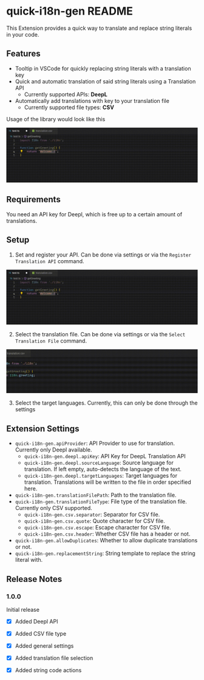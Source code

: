 # quick-i18n-gen README

This Extension provides a quick way to translate and replace string literals in your code.

## Features

- Tooltip in VSCode for quickly replacing string literals with a translation key
- Quick and automatic translation of said string literals using a Translation API
    - Currently supported APIs: **DeepL**
- Automatically add translations with key to your translation file
    - Currently supported file types: **CSV**

Usage of the library would look like this

![How to use](https://github.com/lukaskurz/quick-i18n-vscode/blob/main/images/quick_i18n_demo.gif)

## Requirements

You need an API key for Deepl, which is free up to a certain amount of translations.

## Setup

1. Set and register your API. Can be done via settings or via the `Register Translation API` command.

![Register API](https://github.com/lukaskurz/quick-i18n-vscode/blob/main/images/quick_i18n_demo.gif)

2. Select the translation file. Can be done via settings or via the `Select Translation File` command.

![Select File](https://github.com/lukaskurz/quick-i18n-vscode/blob/main/images/quick_i18n_file.gif)

3. Select the target languages. Currently, this can only be done through the settings

## Extension Settings

* `quick-i18n-gen.apiProvider`: API Provider to use for translation. Currently only Deepl available.
    * `quick-i18n-gen.deepl.apiKey`: API Key for DeepL Translation API
    * `quick-i18n-gen.deepl.sourceLanguage`: Source language for translation. If left empty, auto-detects the language of the text.
    * `quick-i18n-gen.deepl.targetLanguages`: Target languages for translation. Translations will be written to the file in order specified here.
* `quick-i18n-gen.translationFilePath`: Path to the translation file.
* `quick-i18n-gen.translationFileType`: File type of the translation file. Currently only CSV supported.
    * `quick-i18n-gen.csv.separator`: Separator for CSV file.
    * `quick-i18n-gen.csv.quote`: Quote character for CSV file.
    * `quick-i18n-gen.csv.escape`: Escape character for CSV file.
    * `quick-i18n-gen.csv.header`: Whether CSV file has a header or not.
* `quick-i18n-gen.allowDuplicates`: Whether to allow duplicate translations or not.
* `quick-i18n-gen.replacementString`: String template to replace the string literal with.

## Release Notes

### 1.0.0

Initial release

- [x] Added Deepl API
- [x] Added CSV file type
- [x] Added general settings
- [x] Added translation file selection
- [x] Added string code actions


